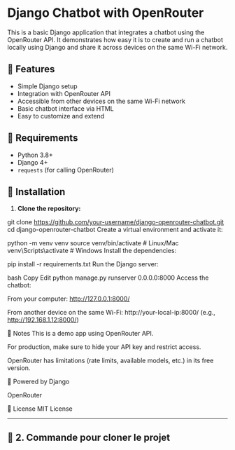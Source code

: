 # Django Chatbot with OpenRouter

This is a basic Django application that integrates a chatbot using the OpenRouter API. It demonstrates how easy it is to create and run a chatbot locally using Django and share it across devices on the same Wi-Fi network.

## 🚀 Features

- Simple Django setup
- Integration with OpenRouter API
- Accessible from other devices on the same Wi-Fi network
- Basic chatbot interface via HTML
- Easy to customize and extend

## 🧠 Requirements

- Python 3.8+
- Django 4+
- `requests` (for calling OpenRouter)

## 🔧 Installation

1. **Clone the repository:**

git clone https://github.com/your-username/django-openrouter-chatbot.git
cd django-openrouter-chatbot
Create a virtual environment and activate it:

python -m venv venv
source venv/bin/activate    # Linux/Mac
venv\Scripts\activate       # Windows
Install the dependencies:

pip install -r requirements.txt
Run the Django server:

bash
Copy
Edit
python manage.py runserver 0.0.0.0:8000
Access the chatbot:

From your computer:
http://127.0.0.1:8000/

From another device on the same Wi-Fi:
http://your-local-ip:8000/ (e.g., http://192.168.1.12:8000/)

📌 Notes
This is a demo app using OpenRouter API.

For production, make sure to hide your API key and restrict access.

OpenRouter has limitations (rate limits, available models, etc.) in its free version.

🤖 Powered by
Django

OpenRouter

📎 License
MIT License

---

## 🔗 2. Commande pour cloner le projet


